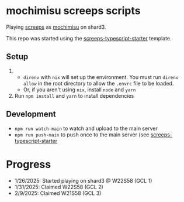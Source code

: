 # mochimisu screeps scripts
Playing [screeps](https://screeps.com/) as [mochimisu](https://screeps.com/a/#!/profile/mochimisu) on shard3.

This repo was started using the [screeps-typescript-starter](https://github.com/screepers/screeps-typescript-starter) template.

## Setup
1.
    - `direnv` with `nix` will set up the environment. You must run `direnv allow` in the root directory to allow the `.envrc` file to be loaded.
    - Or, if you aren't using `nix`, install `node` and `yarn`
2. Run `npm install` and `yarn` to install dependencies

## Development
- `npm run watch-main` to watch and upload to the main server
- `npm run push-main` to push once to the main server
(see [screeps-typescript-starter](https://github.com/screepers/screeps-typescript-starter)

# Progress
- 1/26/2025: Started playing on shard3 @ W22S58 (GCL 1)
- 1/31/2025: Claimed W22S58 (GCL 2)
- 2/9/2025: Claimed W21S58 (GCL 3)
